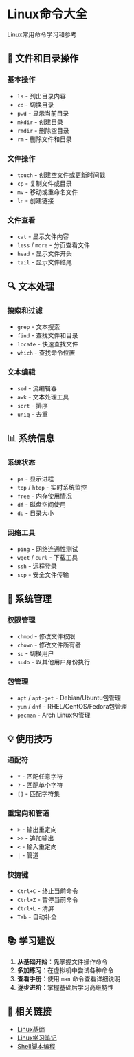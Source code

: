 # Linux命令大全

Linux常用命令学习和参考

## 📁 文件和目录操作

### 基本操作
- `ls` - 列出目录内容
- `cd` - 切换目录
- `pwd` - 显示当前目录
- `mkdir` - 创建目录
- `rmdir` - 删除空目录
- `rm` - 删除文件和目录

### 文件操作
- `touch` - 创建空文件或更新时间戳
- `cp` - 复制文件或目录
- `mv` - 移动或重命名文件
- `ln` - 创建链接

### 文件查看
- `cat` - 显示文件内容
- `less` / `more` - 分页查看文件
- `head` - 显示文件开头
- `tail` - 显示文件结尾

## 🔍 文本处理

### 搜索和过滤
- `grep` - 文本搜索
- `find` - 查找文件和目录
- `locate` - 快速查找文件
- `which` - 查找命令位置

### 文本编辑
- `sed` - 流编辑器
- `awk` - 文本处理工具
- `sort` - 排序
- `uniq` - 去重

## 📊 系统信息

### 系统状态
- `ps` - 显示进程
- `top` / `htop` - 实时系统监控
- `free` - 内存使用情况
- `df` - 磁盘空间使用
- `du` - 目录大小

### 网络工具
- `ping` - 网络连通性测试
- `wget` / `curl` - 下载工具
- `ssh` - 远程登录
- `scp` - 安全文件传输

## 🔧 系统管理

### 权限管理
- `chmod` - 修改文件权限
- `chown` - 修改文件所有者
- `su` - 切换用户
- `sudo` - 以其他用户身份执行

### 包管理
- `apt` / `apt-get` - Debian/Ubuntu包管理
- `yum` / `dnf` - RHEL/CentOS/Fedora包管理
- `pacman` - Arch Linux包管理

## 💡 使用技巧

### 通配符
- `*` - 匹配任意字符
- `?` - 匹配单个字符
- `[]` - 匹配字符集

### 重定向和管道
- `>` - 输出重定向
- `>>` - 追加输出
- `<` - 输入重定向
- `|` - 管道

### 快捷键
- `Ctrl+C` - 终止当前命令
- `Ctrl+Z` - 暂停当前命令
- `Ctrl+L` - 清屏
- `Tab` - 自动补全

## 📚 学习建议

1. **从基础开始**：先掌握文件操作命令
2. **多加练习**：在虚拟机中尝试各种命令
3. **查看手册**：使用 `man` 命令查看详细说明
4. **逐步进阶**：掌握基础后学习高级特性

## 🔗 相关链接

- [Linux基础](../basics)
- [Linux学习笔记](../notes/)
- [Shell脚本编程](../scripting)
